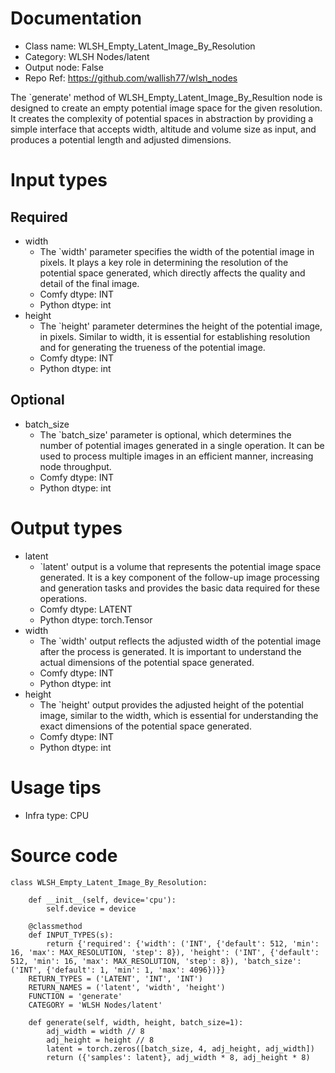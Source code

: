 # Documentation
- Class name: WLSH_Empty_Latent_Image_By_Resolution
- Category: WLSH Nodes/latent
- Output node: False
- Repo Ref: https://github.com/wallish77/wlsh_nodes

The `generate' method of WLSH_Empty_Latent_Image_By_Resultion node is designed to create an empty potential image space for the given resolution. It creates the complexity of potential spaces in abstraction by providing a simple interface that accepts width, altitude and volume size as input, and produces a potential length and adjusted dimensions.

# Input types
## Required
- width
    - The `width' parameter specifies the width of the potential image in pixels. It plays a key role in determining the resolution of the potential space generated, which directly affects the quality and detail of the final image.
    - Comfy dtype: INT
    - Python dtype: int
- height
    - The `height' parameter determines the height of the potential image, in pixels. Similar to width, it is essential for establishing resolution and for generating the trueness of the potential image.
    - Comfy dtype: INT
    - Python dtype: int
## Optional
- batch_size
    - The `batch_size' parameter is optional, which determines the number of potential images generated in a single operation. It can be used to process multiple images in an efficient manner, increasing node throughput.
    - Comfy dtype: INT
    - Python dtype: int

# Output types
- latent
    - `latent' output is a volume that represents the potential image space generated. It is a key component of the follow-up image processing and generation tasks and provides the basic data required for these operations.
    - Comfy dtype: LATENT
    - Python dtype: torch.Tensor
- width
    - The `width' output reflects the adjusted width of the potential image after the process is generated. It is important to understand the actual dimensions of the potential space generated.
    - Comfy dtype: INT
    - Python dtype: int
- height
    - The `height' output provides the adjusted height of the potential image, similar to the width, which is essential for understanding the exact dimensions of the potential space generated.
    - Comfy dtype: INT
    - Python dtype: int

# Usage tips
- Infra type: CPU

# Source code
```
class WLSH_Empty_Latent_Image_By_Resolution:

    def __init__(self, device='cpu'):
        self.device = device

    @classmethod
    def INPUT_TYPES(s):
        return {'required': {'width': ('INT', {'default': 512, 'min': 16, 'max': MAX_RESOLUTION, 'step': 8}), 'height': ('INT', {'default': 512, 'min': 16, 'max': MAX_RESOLUTION, 'step': 8}), 'batch_size': ('INT', {'default': 1, 'min': 1, 'max': 4096})}}
    RETURN_TYPES = ('LATENT', 'INT', 'INT')
    RETURN_NAMES = ('latent', 'width', 'height')
    FUNCTION = 'generate'
    CATEGORY = 'WLSH Nodes/latent'

    def generate(self, width, height, batch_size=1):
        adj_width = width // 8
        adj_height = height // 8
        latent = torch.zeros([batch_size, 4, adj_height, adj_width])
        return ({'samples': latent}, adj_width * 8, adj_height * 8)
```